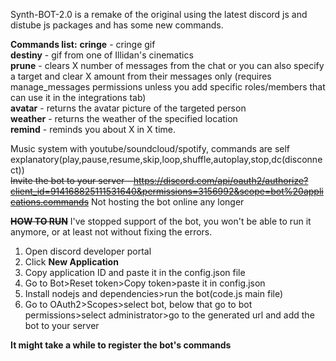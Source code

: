 Synth-BOT-2.0 is a remake of the original using the latest discord js and distube js packages and has some new commands.

**Commands list:**
**cringe** - cringe gif  
**destiny** - gif from one of Illidan's cinematics  
**prune** - clears X number of messages from the chat or you can also specify a target and clear X amount from their messages only (requires manage_messages permissions unless you add specific roles/members that can use it in the integrations tab)  
**avatar** - returns the avatar picture of the targeted person  
**weather** - returns the weather of the specified location  
**remind** - reminds you about X in X time.

Music system with youtube/soundcloud/spotify, commands are self explanatory(play,pause,resume,skip,loop,shuffle,autoplay,stop,dc(disconnect))  
~~Invite the bot to your server - https://discord.com/api/oauth2/authorize?client_id=914168825111531640&permissions=3156992&scope=bot%20applications.commands~~ Not hosting the bot online any longer

~~**HOW TO RUN**~~ I've stopped support of the bot, you won't be able to run it anymore, or at least not without fixing the errors.
1. Open discord developer portal
2. Click **New Application**
3. Copy application ID and paste it in the config.json file
4. Go to Bot>Reset token>Copy token>paste it in config.json
5. Install nodejs and dependencies>run the bot(code.js main file)
6. Go to OAuth2>Scopes>select bot, below that go to bot permissions>select administrator>go to the generated url and add the bot to your server

**It might take a while to register the bot's commands**
